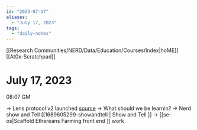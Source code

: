 ```yaml
---
id: "2023-07-17"
aliases:
  - "July 17, 2023"
tags:
  - "daily-notes"
---
```

[[Research Communities/NERD/Data/Education/Courses/Index|hoME]]
[[At0x-Scratchpad]]

# July 17, 2023

08:07 GM

-> Lens protocol v2 launched [source]( https://mirror.xyz/lensprotocol.eth/-hJH-2IYSe56rK7IEdwSI17hUWt-paTyAs1r4Zes0uQ)
-> What should we be learnin?
-> Nerd show and Tell [[1689605299-showandtell | Show and Tell ]]
-> [[se-os|Scaffold Ethereans Farming front end ]] work
